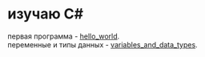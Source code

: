 # изучаю C#
первая программа - [hello_world](https://github.com/junarac/learn/blob/master/hello_world.cs).  
переменные и типы данных - [variables_and_data_types](https://github.com/junarac/learn/blob/master/variables_and_data_types.cs).  
